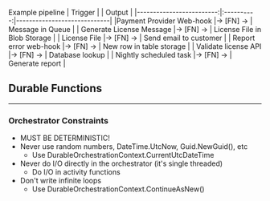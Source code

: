 Example pipeline
|          Trigger         |            | Output                      |
|-------------------------:|:----------:|-----------------------------|
|Payment Provider Web-hook |-> [FN] -> | Message in Queue             |
| Generate License Message |-> [FN] -> | License File in Blob Storage |
|             License File |-> [FN] -> | Send email to customer       |
|    Report error web-hook |-> [FN] -> | New row in table storage     |
|     Validate license API |-> [FN] -> | Database lookup              |
|   Nightly scheduled task |-> [FN] -> | Generate report              |

## Durable Functions
----------------------------------------
### Orchestrator Constraints
* MUST BE DETERMINISTIC!
* Never use random numbers, DateTime.UtcNow, Guid.NewGuid(), etc
  * Use DurableOrchestrationContext.CurrentUtcDateTime
* Never do I/O directly in the orchestrator (it's single threaded)
  * Do I/O in activity functions
* Don't write infinite loops
  * Use DurableOrchestrationContext.ContinueAsNew()
